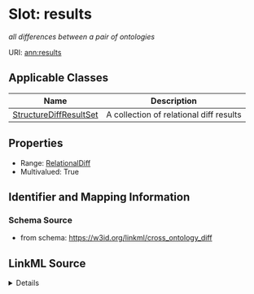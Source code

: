 # Slot: results
_all differences between a pair of ontologies_


URI: [ann:results](https://w3id.org/linkml/text_annotator/results)



<!-- no inheritance hierarchy -->




## Applicable Classes

| Name | Description |
| --- | --- |
[StructureDiffResultSet](StructureDiffResultSet.md) | A collection of relational diff results






## Properties

* Range: [RelationalDiff](RelationalDiff.md)
* Multivalued: True








## Identifier and Mapping Information







### Schema Source


* from schema: https://w3id.org/linkml/cross_ontology_diff




## LinkML Source

<details>
```yaml
name: results
description: all differences between a pair of ontologies
from_schema: https://w3id.org/linkml/cross_ontology_diff
rank: 1000
multivalued: true
alias: results
owner: StructureDiffResultSet
domain_of:
- StructureDiffResultSet
range: RelationalDiff
inlined: true

```
</details>